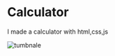 # Calculator
I made a calculator with html,css,js

![tumbnale](https://user-images.githubusercontent.com/103661310/184527248-f6121943-080b-4f79-88b2-c752e360eefc.jpg)

